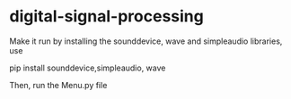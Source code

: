 # digital-signal-processing

Make it run by installing the sounddevice, wave and simpleaudio libraries, use

pip install sounddevice,simpleaudio, wave

Then, run the Menu.py file
